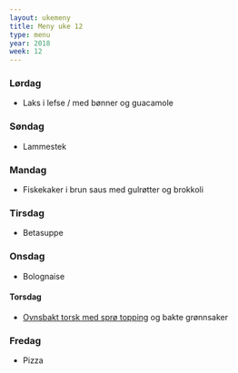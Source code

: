 ```yaml
---
layout: ukemeny
title: Meny uke 12
type: menu
year: 2018
week: 12
---
```


### Lørdag

- Laks i lefse / med bønner og guacamole

### Søndag

- Lammestek

### Mandag

- Fiskekaker i brun saus med gulrøtter og brokkoli

### Tirsdag

- Betasuppe

### Onsdag

- Bolognaise

#### Torsdag

- [Ovnsbakt torsk med sprø topping](https://www.godt.no/#!/oppskrift/8246/ovnsbakt-torsk-med-sproe-topping-kapers-og-sitronsmoer) og bakte grønnsaker

### Fredag

- Pizza


